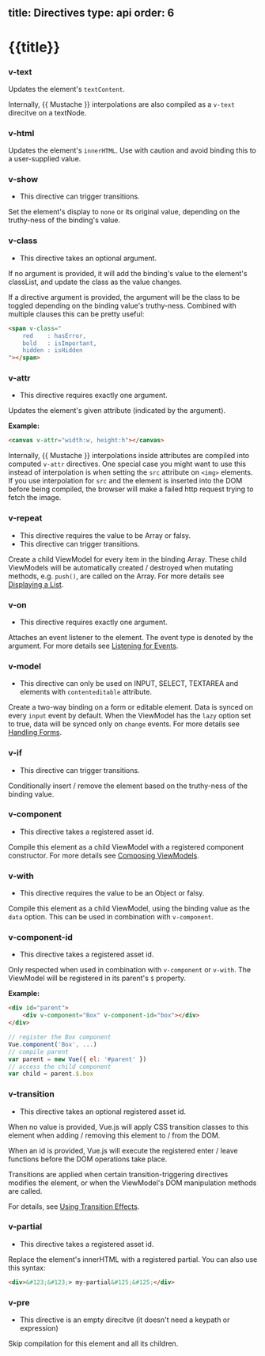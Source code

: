 title: Directives
type: api
order: 6
---

# {{title}}

### v-text

Updates the element's `textContent`.

Internally, &#123;&#123; Mustache &#125;&#125; interpolations are also compiled as a `v-text` direcitve on a textNode.

### v-html

Updates the element's `innerHTML`. Use with caution and avoid binding this to a user-supplied value.

### v-show

- This directive can trigger transitions.

Set the element's display to `none` or its original value, depending on the truthy-ness of the binding's value.

### v-class

- This directive takes an optional argument.

If no argument is provided, it will add the binding's value to the element's classList, and update the class as the value changes.

If a directive argument is provided, the argument will be the class to be toggled depending on the binding value's truthy-ness. Combined with multiple clauses this can be pretty useful:

``` html
<span v-class="
    red    : hasError,
    bold   : isImportant,
    hidden : isHidden
"></span>
```

### v-attr

- This directive requires exactly one argument.

Updates the element's given attribute (indicated by the argument).

**Example:**

``` html
<canvas v-attr="width:w, height:h"></canvas>
```

Internally, &#123;&#123; Mustache &#125;&#125; interpolations inside attributes are compiled into computed `v-attr` directives. One special case you might want to use this instead of interpolation is when setting the `src` attribute on `<img>` elements. If you use interpolation for `src` and the element is inserted into the DOM before being compiled, the browser will make a failed http request trying to fetch the image.

### v-repeat

- This directive requires the value to be Array or falsy.
- This directive can trigger transitions.

Create a child ViewModel for every item in the binding Array. These child ViewModels will be automatically created / destroyed when mutating methods, e.g. `push()`, are called on the Array. For more details see [Displaying a List](/guide/list.html).

### v-on

- This directive requires exactly one argument.

Attaches an event listener to the element. The event type is denoted by the argument. For more details see [Listening for Events](/guide/events.html).

### v-model

- This directive can only be used on INPUT, SELECT, TEXTAREA and elements with `contenteditable` attribute.

Create a two-way binding on a form or editable element. Data is synced on every `input` event by default. When the ViewModel has the `lazy` option set to true, data will be synced only on `change` events. For more details see [Handling Forms](/guide/forms.html).

### v-if

- This directive can trigger transitions.

Conditionally insert / remove the element based on the truthy-ness of the binding value.

### v-component

- This directive takes a registered asset id.

Compile this element as a child ViewModel with a registered component constructor. For more details see [Composing ViewModels](/guide/composition.html).

### v-with

- This directive requires the value to be an Object or falsy.

Compile this element as a child ViewModel, using the binding value as the `data` option. This can be used in combination with `v-component`.

### v-component-id

- This directive takes a registered asset id.

Only respected when used in combination with `v-component` or `v-with`. The ViewModel will be registered in its parent's `$` property.

**Example:**

``` html
<div id="parent">
    <div v-component="Box" v-component-id="box"></div>
</div>
```

``` js
// register the Box component
Vue.component('Box', ...)
// compile parent
var parent = new Vue({ el: '#parent' })
// access the child component
var child = parent.$.box
```

### v-transition

- This directive takes an optional registered asset id.

When no value is provided, Vue.js will apply CSS transition classes to this element when adding / removing this element to / from the DOM.

When an id is provided, Vue.js will execute the registered enter / leave functions before the DOM operations take place.

Transitions are applied when certain transition-triggering directives modifies the element, or when the ViewModel's DOM manipulation methods are called.

For details, see [Using Transition Effects](/guide/transitions.html).

### v-partial

- This directive takes a registered asset id.

Replace the element's innerHTML with a registered partial. You can also use this syntax:

``` html
<div>&#123;&#123;> my-partial&#125;&#125;</div>
```

### v-pre

- This directive is an empty direcitve (it doesn't need a keypath or expression)

Skip compilation for this element and all its children.